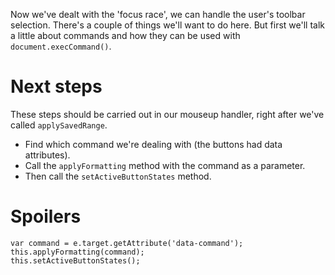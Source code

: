 Now we've dealt with the 'focus race', we can handle the user's toolbar selection. There's a couple of things we'll want to do here. But first we'll talk a little about commands and how they can be used with `document.execCommand()`.  


# Next steps

These steps should be carried out in our mouseup handler, right after we've called `applySavedRange`.

* Find which command we're dealing with (the buttons had data attributes).
* Call the `applyFormatting` method with the command as a parameter.
* Then call the `setActiveButtonStates` method.

# Spoilers

```
var command = e.target.getAttribute('data-command');
this.applyFormatting(command);
this.setActiveButtonStates();
```